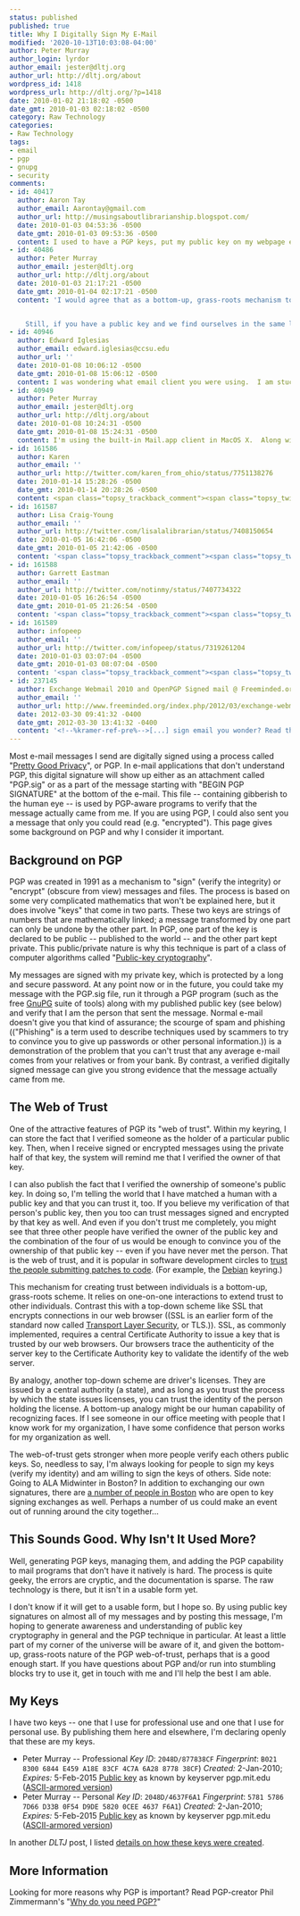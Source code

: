 ```yaml
---
status: published
published: true
title: Why I Digitally Sign My E-Mail
modified: '2020-10-13T10:03:08-04:00'
author: Peter Murray
author_login: lyrdor
author_email: jester@dltj.org
author_url: http://dltj.org/about
wordpress_id: 1418
wordpress_url: http://dltj.org/?p=1418
date: 2010-01-02 21:18:02 -0500
date_gmt: 2010-01-03 02:18:02 -0500
category: Raw Technology
categories:
- Raw Technology
tags:
- email
- pgp
- gnupg
- security
comments:
- id: 40417
  author: Aaron Tay
  author_email: Aarontay@gmail.com
  author_url: http://musingsaboutlibrarianship.blogspot.com/
  date: 2010-01-03 04:53:36 -0500
  date_gmt: 2010-01-03 09:53:36 -0500
  content: I used to have a PGP keys, put my public key on my webpage etc but it seemed pointless as no one was verfying my digital signature, much less finding people to send encrypted emails.
- id: 40486
  author: Peter Murray
  author_email: jester@dltj.org
  author_url: http://dltj.org/about
  date: 2010-01-03 21:17:21 -0500
  date_gmt: 2010-01-04 02:17:21 -0500
  content: 'I would agree that as a bottom-up, grass-roots mechanism to form a trust relationship, it is harder to get people to buy into a web of trust as opposed to a top-down driven mechanism.  It could also be argued, though, that a bottom-up mechanism -- something based on the individual relationships between people -- form a tighter trust fabric than a scheme that is forced from a top-down position of authority.  I haven''t given up a (perhaps) idealistic sense that the former is possible.


    Still, if you have a public key and we find ourselves in the same location at the same time, we could visually validate each other''s credentials and sign each other''s keys.  I don''t know if you make your way to North America for meetings -- I don''t have the means to get to Asia -- but I''d welcome the chance to meet.'
- id: 40946
  author: Edward Iglesias
  author_email: edward.iglesias@ccsu.edu
  author_url: ''
  date: 2010-01-08 10:06:12 -0500
  date_gmt: 2010-01-08 15:06:12 -0500
  content: I was wondering what email client you were using.  I am stuck with Entourage at work (Exchange server) on my Mac and have been trying to get EntourageGPG to work but to no avail.  Any suggestions?
- id: 40949
  author: Peter Murray
  author_email: jester@dltj.org
  author_url: http://dltj.org/about
  date: 2010-01-08 10:24:31 -0500
  date_gmt: 2010-01-08 15:24:31 -0500
  content: I'm using the built-in Mail.app client in MacOS X.  Along with that is the Sente's <a href="http://www.sente.ch/software/GPGMail/" rel="nofollow">PGP for Apple's Mail</a> along with the <span class="removed_link" title="http://macgpg2.sourceforge.net/">MacGPG2 distribution of gpg2</span>.  It works pretty solidly, although the Apple Mail plugin needs to be updated with every revision of Mail.app.  Unfortunately, I don't have any experience with Entourage (but the newest Mail.app on 10.6.x can reportedly <a href="http://support.apple.com/kb/HT3748" rel="nofollow">talk natively to Exchange servers</a>).
- id: 161586
  author: Karen
  author_email: ''
  author_url: http://twitter.com/karen_from_ohio/status/7751138276
  date: 2010-01-14 15:28:26 -0500
  date_gmt: 2010-01-14 20:28:26 -0500
  content: <span class="topsy_trackback_comment"><span class="topsy_twitter_username"><span class="topsy_trackback_content">Why I Digitally Sign My E-Mail http://bit.ly/6P7gV9</span></span>
- id: 161587
  author: Lisa Craig-Young
  author_email: ''
  author_url: http://twitter.com/lisalalibrarian/status/7408150654
  date: 2010-01-05 16:42:06 -0500
  date_gmt: 2010-01-05 21:42:06 -0500
  content: '<span class="topsy_trackback_comment"><span class="topsy_twitter_username"><span class="topsy_trackback_content">RT @notinmy via @datag "Why I Digitally Sign My E-Mail" (by the Jester): http://dltj.org/article/pgp-email/ #privacy #email #security</span></span>'
- id: 161588
  author: Garrett Eastman
  author_email: ''
  author_url: http://twitter.com/notinmy/status/7407734322
  date: 2010-01-05 16:26:54 -0500
  date_gmt: 2010-01-05 21:26:54 -0500
  content: '<span class="topsy_trackback_comment"><span class="topsy_twitter_username"><span class="topsy_trackback_content">"Why I Digitally Sign My E-Mail" (by the Jester): http://dltj.org/article/pgp-email/</span></span>'
- id: 161589
  author: infopeep
  author_email: ''
  author_url: http://twitter.com/infopeep/status/7319261204
  date: 2010-01-03 03:07:04 -0500
  date_gmt: 2010-01-03 08:07:04 -0500
  content: '<span class="topsy_trackback_comment"><span class="topsy_twitter_username"><span class="topsy_trackback_content">Murray, Peter: Why I Digitally Sign My E-Mail http://bit.ly/7I1avN</span></span>'
- id: 237145
  author: Exchange Webmail 2010 and OpenPGP Signed mail @ Freeminded.org
  author_email: ''
  author_url: http://www.freeminded.org/index.php/2012/03/exchange-webmail-2010-and-openpgp-signed-mail/
  date: 2012-03-30 09:41:32 -0400
  date_gmt: 2012-03-30 13:41:32 -0400
  content: '<!--%kramer-ref-pre%-->[...] sign email you wonder? Read this article.   Tags: Companies, Networking  Category: Howto  You can follow any responses to this entry [...]<!--%kramer-ref-post%-->'
---
```

Most e-mail messages I send are digitally signed using a process called "[Pretty Good Privacy](http://en.wikipedia.org/wiki/Pretty_Good_Privacy)", or PGP. In e-mail applications that don't understand PGP, this digital signature will show up either as an attachment called "PGP.sig" or as a part of the message starting with "BEGIN PGP SIGNATURE" at the bottom of the e-mail. This file -- containing gibberish to the human eye -- is used by PGP-aware programs to verify that the message actually came from me. If you are using PGP, I could also sent you a message that only you could read (e.g. "encrypted"). This page gives some background on PGP and why I consider it important.  


## Background on PGP

PGP was created in 1991 as a mechanism to "sign" (verify the integrity) or "encrypt" (obscure from view) messages and files. The process is based on some very complicated mathematics that won't be explained here, but it does involve "keys" that come in two parts. These two keys are strings of numbers that are mathematically linked; a message transformed by one part can only be undone by the other part. In PGP, one part of the key is declared to be public -- published to the world -- and the other part kept private. This public/private nature is why this technique is part of a class of computer algorithms called "[Public-key cryptography](http://en.wikipedia.org/wiki/Public-key_cryptography)".

My messages are signed with my private key, which is protected by a long and secure password. At any point now or in the future, you could take my message with the PGP.sig file, run it through a PGP program (such as the free [GnuPG](http://www.gnupg.org/) suite of tools) along with my published public key (see below) and verify that I am the person that sent the message. Normal e-mail doesn't give you that kind of assurance; the scourge of spam and phishing (("Phishing" is a term used to describe techniques used by scammers to try to convince you to give up passwords or other personal information.)) is a demonstration of the problem that you can't trust that any average e-mail comes from your relatives or from your bank. By contrast, a verified digitally signed message can give you strong evidence that the message actually came from me.

## The Web of Trust

One of the attractive features of PGP its "web of trust". Within my keyring, I can store the fact that I verified someone as the holder of a particular public key. Then, when I receive signed or encrypted messages using the private half of that key, the system will remind me that I verified the owner of that key. 

I can also publish the fact that I verified the ownership of someone's public key. In doing so, I'm telling the world that I have matched a human with a public key and that you can trust it, too. If you believe my verification of that person's public key, then you too can trust messages signed and encrypted by that key as well. And even if you don't trust me completely, you might see that three other people have verified the owner of the public key and the combination of the four of us would be enough to convince you of the ownership of that public key -- even if you have never met the person. That is the web of trust, and it is popular in software development circles to [trust the people submitting patches to code](http://www.debian.org/devel/join/nm-step2). (For example, the [Debian](http://keyring.debian.org/) keyring.)

This mechanism for creating trust between individuals is a bottom-up, grass-roots scheme. It relies on one-on-one interactions to extend trust to other individuals. Contrast this with a top-down scheme like SSL that encrypts connections in our web browser ((SSL is an earlier form of the standard now called [Transport Layer Security](http://en.wikipedia.org/wiki/Transport_Layer_Security), or TLS.)). SSL, as commonly implemented, requires a central Certificate Authority to issue a key that is trusted by our web browsers. Our browsers trace the authenticity of the server key to the Certificate Authority key to validate the identify of the web server. 

By analogy, another top-down scheme are driver's licenses. They are issued by a central authority (a state), and as long as you trust the process by which the state issues licenses, you can trust the identity of the person holding the license. A bottom-up analogy might be our human capability of recognizing faces. If I see someone in our office meeting with people that I know work for my organization, I have some confidence that person works for my organization as well.

The web-of-trust gets stronger when more people verify each others public keys. So, needless to say, I'm always looking for people to sign my keys (verify my identity) and am willing to sign the keys of others. Side note: Going to ALA Midwinter in Boston? In addition to exchanging our own signatures, there are [a number of people in Boston](http://biglumber.com/x/web?sl=70) who are open to key signing exchanges as well. Perhaps a number of us could make an event out of running around the city together...

## This Sounds Good. Why Isn't It Used More?

Well, generating PGP keys, managing them, and adding the PGP capability to mail programs that don't have it natively is hard. The process is quite geeky, the errors are cryptic, and the documentation is sparse. The raw technology is there, but it isn't in a usable form yet.

I don't know if it will get to a usable form, but I hope so. By using public key signatures on almost all of my messages and by posting this message, I'm hoping to generate awareness and understanding of public key cryptography in general and the PGP technique in particular. At least a little part of my corner of the universe will be aware of it, and given the bottom-up, grass-roots nature of the PGP web-of-trust, perhaps that is a good enough start. If you have questions about PGP and/or run into stumbling blocks try to use it, get in touch with me and I'll help the best I am able.

## My Keys

I have two keys -- one that I use for professional use and one that I use for personal use. By publishing them here and elsewhere, I'm declaring openly that these are my keys. 

* Peter Murray -- Professional
    _Key ID_: `2048D/877838CF`
    _Fingerprint_: `B021 8300 6844 E459 A18E 83CF 4C7A 6A28 8778 38CF`)
    _Created:_ 2-Jan-2010; _Expires:_ 5-Feb-2015
    [Public key](http://pgpkeys.mit.edu:11371/pks/lookup?op=vindex&search=0x4C7A6A28877838CF) as known by keyserver pgp.mit.edu ([ASCII-armored version](http://pgpkeys.mit.edu:11371/pks/lookup?op=get&search=0x4C7A6A28877838CF))
* Peter Murray -- Personal
    _Key ID_: `2048D/4637F6A1`
    _Fingerprint_: `5781 5786 7D66 D33B 0F54 D9DE 5820 0CEE 4637 F6A1`)
    _Created:_ 2-Jan-2010; _Expires:_ 5-Feb-2015
    [Public key](http://pgpkeys.mit.edu:11371/pks/lookup?op=vindex&search=0x58200CEE4637F6A1) as known by keyserver pgp.mit.edu ([ASCII-armored version](http://pgpkeys.mit.edu:11371/pks/lookup?op=get&search=0x58200CEE4637F6A1))

In another _DLTJ_ post, I listed [details on how these keys were created](https://dltj.org/article/new-pgp-key/).

## More Information

Looking for more reasons why PGP is important? Read PGP-creator Phil Zimmermann's "[Why do you need PGP?](https://web.archive.org/web/20091124081600/http://www.pgpi.org/doc/whypgp/en/)" 
